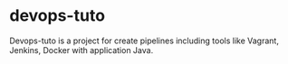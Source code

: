 # devops-tuto
Devops-tuto is a project for create pipelines including tools like Vagrant, Jenkins, Docker with application Java.

